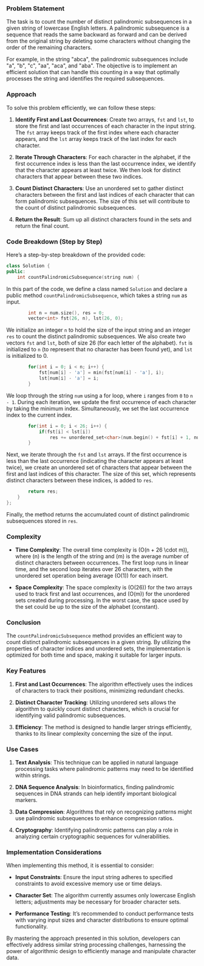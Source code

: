 ### Problem Statement

The task is to count the number of distinct palindromic subsequences in a given string of lowercase English letters. A palindromic subsequence is a sequence that reads the same backward as forward and can be derived from the original string by deleting some characters without changing the order of the remaining characters.

For example, in the string "abca", the palindromic subsequences include "a", "b", "c", "aa", "aca", and "aba". The objective is to implement an efficient solution that can handle this counting in a way that optimally processes the string and identifies the required subsequences.

### Approach

To solve this problem efficiently, we can follow these steps:

1. **Identify First and Last Occurrences**: Create two arrays, `fst` and `lst`, to store the first and last occurrences of each character in the input string. The `fst` array keeps track of the first index where each character appears, and the `lst` array keeps track of the last index for each character.

2. **Iterate Through Characters**: For each character in the alphabet, if the first occurrence index is less than the last occurrence index, we identify that the character appears at least twice. We then look for distinct characters that appear between these two indices.

3. **Count Distinct Characters**: Use an unordered set to gather distinct characters between the first and last indices of each character that can form palindromic subsequences. The size of this set will contribute to the count of distinct palindromic subsequences.

4. **Return the Result**: Sum up all distinct characters found in the sets and return the final count.

### Code Breakdown (Step by Step)

Here’s a step-by-step breakdown of the provided code:

```cpp
class Solution {
public:
    int countPalindromicSubsequence(string num) {
```
In this part of the code, we define a class named `Solution` and declare a public method `countPalindromicSubsequence`, which takes a string `num` as input.

```cpp
        int n = num.size(), res = 0;        
        vector<int> fst(26, n), lst(26, 0);
```
We initialize an integer `n` to hold the size of the input string and an integer `res` to count the distinct palindromic subsequences. We also create two vectors `fst` and `lst`, both of size 26 (for each letter of the alphabet). `fst` is initialized to `n` (to represent that no character has been found yet), and `lst` is initialized to 0.

```cpp
        for(int i = 0; i < n; i++) {
            fst[num[i] - 'a'] = min(fst[num[i] - 'a'], i);
            lst[num[i] - 'a'] = i;
        }
```
We loop through the string `num` using a for loop, where `i` ranges from `0` to `n - 1`. During each iteration, we update the first occurrence of each character by taking the minimum index. Simultaneously, we set the last occurrence index to the current index.

```cpp
        for(int i = 0; i < 26; i++) {
            if(fst[i] < lst[i]) 
                res += unordered_set<char>(num.begin() + fst[i] + 1, num.begin() + lst[i]).size();
        }
```
Next, we iterate through the `fst` and `lst` arrays. If the first occurrence is less than the last occurrence (indicating the character appears at least twice), we create an unordered set of characters that appear between the first and last indices of this character. The size of this set, which represents distinct characters between these indices, is added to `res`.

```cpp
        return res;        
    }
};
```
Finally, the method returns the accumulated count of distinct palindromic subsequences stored in `res`.

### Complexity

- **Time Complexity**: The overall time complexity is \(O(n + 26 \cdot m)\), where \(n\) is the length of the string and \(m\) is the average number of distinct characters between occurrences. The first loop runs in linear time, and the second loop iterates over 26 characters, with the unordered set operation being average \(O(1)\) for each insert.

- **Space Complexity**: The space complexity is \(O(26)\) for the two arrays used to track first and last occurrences, and \(O(m)\) for the unordered sets created during processing. In the worst case, the space used by the set could be up to the size of the alphabet (constant).

### Conclusion

The `countPalindromicSubsequence` method provides an efficient way to count distinct palindromic subsequences in a given string. By utilizing the properties of character indices and unordered sets, the implementation is optimized for both time and space, making it suitable for larger inputs. 

### Key Features

1. **First and Last Occurrences**: The algorithm effectively uses the indices of characters to track their positions, minimizing redundant checks.

2. **Distinct Character Tracking**: Utilizing unordered sets allows the algorithm to quickly count distinct characters, which is crucial for identifying valid palindromic subsequences.

3. **Efficiency**: The method is designed to handle larger strings efficiently, thanks to its linear complexity concerning the size of the input.

### Use Cases

1. **Text Analysis**: This technique can be applied in natural language processing tasks where palindromic patterns may need to be identified within strings.

2. **DNA Sequence Analysis**: In bioinformatics, finding palindromic sequences in DNA strands can help identify important biological markers.

3. **Data Compression**: Algorithms that rely on recognizing patterns might use palindromic subsequences to enhance compression ratios.

4. **Cryptography**: Identifying palindromic patterns can play a role in analyzing certain cryptographic sequences for vulnerabilities.

### Implementation Considerations

When implementing this method, it is essential to consider:

- **Input Constraints**: Ensure the input string adheres to specified constraints to avoid excessive memory use or time delays.

- **Character Set**: The algorithm currently assumes only lowercase English letters; adjustments may be necessary for broader character sets.

- **Performance Testing**: It’s recommended to conduct performance tests with varying input sizes and character distributions to ensure optimal functionality.

By mastering the approach presented in this solution, developers can effectively address similar string processing challenges, harnessing the power of algorithmic design to efficiently manage and manipulate character data.